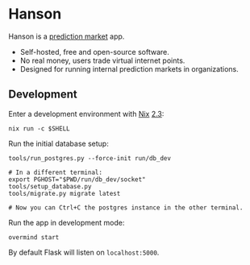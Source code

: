 # Hanson

Hanson is a [prediction market][prediction-market] app.

 * Self-hosted, free and open-source software.
 * No real money, users trade virtual internet points.
 * Designed for running internal prediction markets in organizations.

## Development

Enter a development environment with [Nix][nix] [2.3][nix-2.3]:

    nix run -c $SHELL

Run the initial database setup:

    tools/run_postgres.py --force-init run/db_dev

    # In a different terminal:
    export PGHOST="$PWD/run/db_dev/socket"
    tools/setup_database.py
    tools/migrate.py migrate latest

    # Now you can Ctrl+C the postgres instance in the other terminal.

Run the app in development mode:

    overmind start

By default Flask will listen on `localhost:5000`.

[prediction-market]: https://en.wikipedia.org/wiki/Prediction_market
[nix]:               https://nixos.org/
[nix-2.3]:           https://releases.nixos.org/?prefix=nix/nix-2.3/
